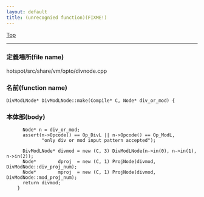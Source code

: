 ```yaml
---
layout: default
title: (unrecognied function)(FIXME!)
---
```

[Top](../index.html)

--- 
### 定義場所(file name)
hotspot/src/share/vm/opto/divnode.cpp

### 名前(function name)
```
DivModLNode* DivModLNode::make(Compile* C, Node* div_or_mod) {
```

### 本体部(body)
```
	  Node* n = div_or_mod;
	  assert(n->Opcode() == Op_DivL || n->Opcode() == Op_ModL,
	         "only div or mod input pattern accepted");
	
	  DivModLNode* divmod = new (C, 3) DivModLNode(n->in(0), n->in(1), n->in(2));
	  Node*        dproj  = new (C, 1) ProjNode(divmod, DivModNode::div_proj_num);
	  Node*        mproj  = new (C, 1) ProjNode(divmod, DivModNode::mod_proj_num);
	  return divmod;
	}
	
```


